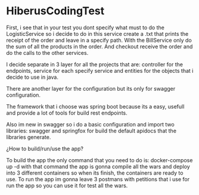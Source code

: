 # HiberusCodingTest

First, i see that in your test you dont specify what must to do the LogisticService so i decide to do in this service create a .txt that prints the receipt of the order and leave in a specify path. With the BillService only do the sum of all the products in the order. And checkout receive the order and do the calls to the other services.
 
I decide separate in 3 layer for all the projects that are: controller for the endpoints, service for each specify service and entities for the objects that i decide to use in java. 

There are another layer for the configuration but its only for swagger configuration.

The framework that i choose was spring boot because its a easy, usefull and provide a lot of tools for build rest endpoints.

Also im new in swagger so i do a basic configuration and import two libraries: swagger and springfox for build the default apidocs that the libraries generate.

¿How to build/run/use the app?

To build the app the only command that you need to do is: docker-compose up -d with that command the app is gonna compile all the wars and deploy into 3 different containers so when its finish, the containers are ready to use. To run the app im gonna leave 3 postmans with petitions that i use for run the app so you can use it for test all the wars.
